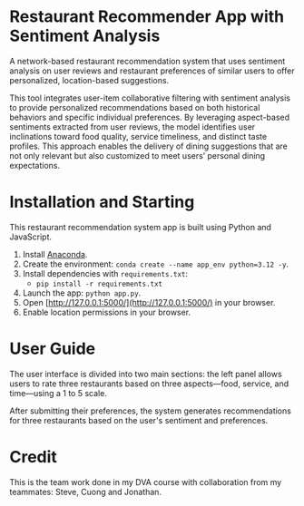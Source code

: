 # Restaurant Recommender App with Sentiment Analysis
A network-based restaurant recommendation system that uses sentiment analysis on user reviews and restaurant preferences of similar users to offer personalized, location-based suggestions.

This tool integrates user-item collaborative filtering with sentiment analysis to provide personalized recommendations based on both historical behaviors and specific individual preferences. By leveraging aspect-based sentiments extracted from user reviews, the model identifies user inclinations toward food quality, service timeliness, and distinct taste profiles. This approach enables the delivery of dining suggestions that are not only relevant but also customized to meet users’ personal dining expectations.

# Installation and Starting  
This restaurant recommendation system app is built using Python and JavaScript.

1. Install [Anaconda](https://www.anaconda.com/download).  
2. Create the environment: `conda create --name app_env python=3.12 -y`. 
3. Install dependencies with `requirements.txt`: 
    - `pip install -r requirements.txt`
3. Launch the app: `python app.py`.  
4. Open [http://127.0.0.1:5000/](http://127.0.0.1:5000/) in your browser.  
5. Enable location permissions in your browser.  

# User Guide  
The user interface is divided into two main sections: the left panel allows users to rate three restaurants based on three aspects—food, service, and time—using a 1 to 5 scale.

After submitting their preferences, the system generates recommendations for three restaurants based on the user's sentiment and preferences.

# Credit

This is the team work done in my DVA course with collaboration from my teammates: Steve, Cuong and Jonathan. 
